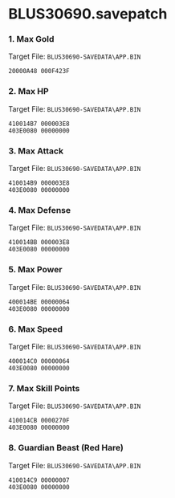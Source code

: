 # BLUS30690.savepatch

### 1. Max Gold

Target File: `BLUS30690-SAVEDATA\APP.BIN`

```
20000A48 000F423F
```

### 2. Max HP

Target File: `BLUS30690-SAVEDATA\APP.BIN`

```
410014B7 000003E8
403E0080 00000000
```

### 3. Max Attack

Target File: `BLUS30690-SAVEDATA\APP.BIN`

```
410014B9 000003E8
403E0080 00000000
```

### 4. Max Defense

Target File: `BLUS30690-SAVEDATA\APP.BIN`

```
410014BB 000003E8
403E0080 00000000
```

### 5. Max Power

Target File: `BLUS30690-SAVEDATA\APP.BIN`

```
400014BE 00000064
403E0080 00000000
```

### 6. Max Speed

Target File: `BLUS30690-SAVEDATA\APP.BIN`

```
400014C0 00000064
403E0080 00000000
```

### 7. Max Skill Points

Target File: `BLUS30690-SAVEDATA\APP.BIN`

```
410014CB 0000270F
403E0080 00000000
```

### 8. Guardian Beast (Red Hare)

Target File: `BLUS30690-SAVEDATA\APP.BIN`

```
410014C9 00000007
403E0080 00000000
```

